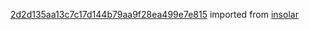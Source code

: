 [2d2d135aa13c7c17d144b79aa9f28ea499e7e815](https://github.com/insolar/insolar/commit/2d2d135aa13c7c17d144b79aa9f28ea499e7e815) imported from [insolar](https://github.com/insolar/insolar)
